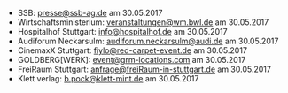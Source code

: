 * SSB: presse@ssb-ag.de am 30.05.2017
* Wirtschaftsministerium: veranstaltungen@wm.bwl.de am 30.05.2017
* Hospitalhof Stuttgart: info@hospitalhof.de am 30.05.2017
* Audiforum Neckarsulm: audiforum.neckarsulm@audi.de am 30.05.2017
* CinemaxX Stuttgart: fiylo@red-carpet-event.de am 30.05.2017
* GOLDBERG[WERK]: event@grm-locations.com am 30.05.2017
* FreiRaum Stuttgart: anfrage@freiRaum-in-stuttgart.de am 30.05.2017
* Klett verlag: b.pock@klett-mint.de am 30.05.2017